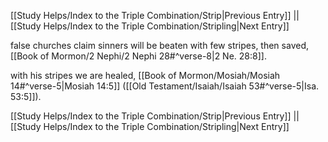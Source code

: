 [[Study Helps/Index to the Triple Combination/Strip|Previous Entry]]  ||  [[Study Helps/Index to the Triple Combination/Stripling|Next Entry]]

 false churches claim sinners will be beaten with few stripes, then saved, [[Book of Mormon/2 Nephi/2 Nephi 28#^verse-8|2 Ne. 28:8]].

 with his stripes we are healed, [[Book of Mormon/Mosiah/Mosiah 14#^verse-5|Mosiah 14:5]] ([[Old Testament/Isaiah/Isaiah 53#^verse-5|Isa. 53:5]]).

[[Study Helps/Index to the Triple Combination/Strip|Previous Entry]]  ||  [[Study Helps/Index to the Triple Combination/Stripling|Next Entry]]